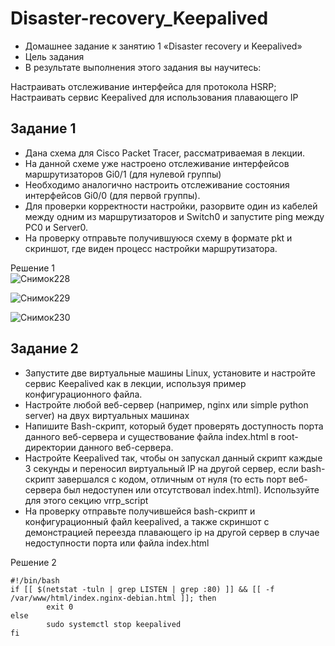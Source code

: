 # Disaster-recovery_Keepalived

* Домашнее задание к занятию 1 «Disaster recovery и Keepalived»  
* Цель задания  
* В результате выполнения этого задания вы научитесь:  

Настраивать отслеживание интерфейса для протокола HSRP;  
Настраивать сервис Keepalived для использования плавающего IP  

## Задание 1  
* Дана схема для Cisco Packet Tracer, рассматриваемая в лекции.
* На данной схеме уже настроено отслеживание интерфейсов маршрутизаторов Gi0/1 (для нулевой группы)  
* Необходимо аналогично настроить отслеживание состояния интерфейсов Gi0/0 (для первой группы).  
* Для проверки корректности настройки, разорвите один из кабелей между одним из маршрутизаторов и Switch0 и запустите ping между PC0 и Server0.  
* На проверку отправьте получившуюся схему в формате pkt и скриншот, где виден процесс настройки маршрутизатора. 

Решение 1  
![Снимок228](https://github.com/user-attachments/assets/e9557e1c-b9ba-4257-ba1b-3f0e926444d5)

![Снимок229](https://github.com/user-attachments/assets/3f23878e-caa4-4530-8d59-a8d01393ad4f)

![Снимок230](https://github.com/user-attachments/assets/9134323f-6096-4895-a9f8-a2ea2ee05579)


## Задание 2  
* Запустите две виртуальные машины Linux, установите и настройте сервис Keepalived как в лекции, используя пример конфигурационного файла.  
* Настройте любой веб-сервер (например, nginx или simple python server) на двух виртуальных машинах  
* Напишите Bash-скрипт, который будет проверять доступность порта данного веб-сервера и существование файла index.html в root-директории данного веб-сервера.  
* Настройте Keepalived так, чтобы он запускал данный скрипт каждые 3 секунды и переносил виртуальный IP на другой сервер, если bash-скрипт завершался с кодом, отличным от нуля (то есть порт веб-сервера был недоступен или отсутствовал index.html). Используйте для этого секцию vrrp_script    
* На проверку отправьте получившейся bash-скрипт и конфигурационный файл keepalived, а также скриншот с демонстрацией переезда плавающего ip на другой сервер в случае недоступности порта или файла index.html  

Решение 2  
```
#!/bin/bash
if [[ $(netstat -tuln | grep LISTEN | grep :80) ]] && [[ -f /var/www/html/index.nginx-debian.html ]]; then
        exit 0
else
        sudo systemctl stop keepalived
fi
```

